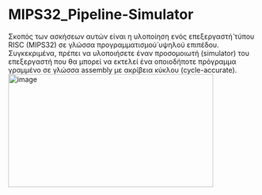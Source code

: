 # MIPS32_Pipeline-Simulator
Σκοπός των ασκήσεων αυτών είναι η υλοποίηση ενός επεξεργαστή́ τύπου RISC (MIPS32) σε γλώσσα προγραμματισμού́ υψηλού επιπέδου. Συγκεκριμένα, πρέπει να υλοποιήσετε έναν προσομοιωτή (simulator) του επεξεργαστή που θα μπορεί να εκτελεί ένα οποιοδήποτε πρόγραμμα γραμμένο σε γλώσσα assembly με ακρίβεια κύκλου (cycle-accurate). 
<img width="414" height="229" alt="image" src="https://github.com/user-attachments/assets/3143a59e-8ba3-4ddd-b61e-6cb12215e042" />

